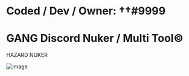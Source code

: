 # Coded / Dev / Owner: ††#9999 
# GANG Discord Nuker / Multi Tool©



HAZARD NUKER

![image](https://user-images.githubusercontent.com/113308827/191093977-7dd480c4-282e-4b87-9dc0-9d9824dd61f2.png)


